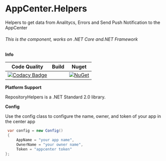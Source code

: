 # AppCenter.Helpers



Helpers to get data from Analitycs, Errors and Send Push Notification to the AppCenter

###### This is the component, works on .NET Core and.NET Framework


**Info**

|Code Quality|Build|Nuget|
| ------------------- | ------------------- | :------------------: |
|[![Codacy Badge](https://api.codacy.com/project/badge/Grade/d738c75a567348ee9e02a2ae9f4c4d00)](https://app.codacy.com/app/TBertuzzi/AppCenter.Helpers?utm_source=github.com&utm_medium=referral&utm_content=TBertuzzi/AppCenter.Helpers&utm_campaign=Badge_Grade_Dashboard)||[![NuGet](https://buildstats.info/nuget/AppCenter.Helpers)](https://www.nuget.org/packages/AppCenter.Helpers/)|

**Platform Support**

RepositoryHelpers is a .NET Standard 2.0 library.

**Config**

Use the config class to configure the name, owner, and token of your app in the center app

```csharp
 var config = new Config()
 {
     AppName = "your app name",
     OwnerName = "your owner name",
     Token = "appcenter token"
};
```
